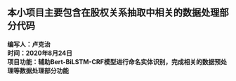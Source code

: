 ## 本小项目主要包含在股权关系抽取中相关的数据处理部分代码
**编写人：卢克治<br>时间：2020年8月24日<br>项目功能：辅助Bert-BiLSTM-CRF模型进行命名实体识别，完成相关的数据预处理等数据处理部分功能**
